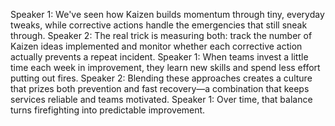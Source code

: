 Speaker 1: We've seen how Kaizen builds momentum through tiny, everyday tweaks, while corrective actions handle the emergencies that still sneak through.
Speaker 2: The real trick is measuring both: track the number of Kaizen ideas implemented and monitor whether each corrective action actually prevents a repeat incident.
Speaker 1: When teams invest a little time each week in improvement, they learn new skills and spend less effort putting out fires.
Speaker 2: Blending these approaches creates a culture that prizes both prevention and fast recovery—a combination that keeps services reliable and teams motivated.
Speaker 1: Over time, that balance turns firefighting into predictable improvement.
